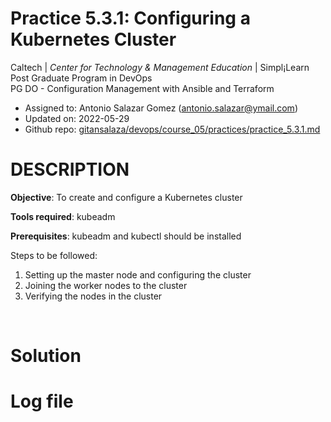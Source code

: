 # Practice 5.3.1: Configuring a Kubernetes Cluster

Caltech | _Center for Technology & Management Education_ | Simpl¡Learn <br/>
Post Graduate Program in DevOps <br/>
PG DO - Configuration Management with Ansible and Terraform <br/>

- Assigned to: Antonio Salazar Gomez ([antonio.salazar@ymail.com](mailto:antonio.salazar@ymail.com))
- Updated on:  2022-05-29 
- Github repo: [gitansalaza/devops/course_05/practices/practice_5.3.1.md](https://github.com/gitansalaza/devops/blob/main/course_05/practices/practice_5.3.1.md)

# DESCRIPTION
**Objective**: To create and configure a Kubernetes cluster

**Tools required**: kubeadm

**Prerequisites**: kubeadm and kubectl should be installed

Steps to be followed:
1. Setting up the master node and configuring the cluster
2. Joining the worker nodes to the cluster
3. Verifying the nodes in the cluster


<br/>

# Solution


# Log file
[](logs/) 
